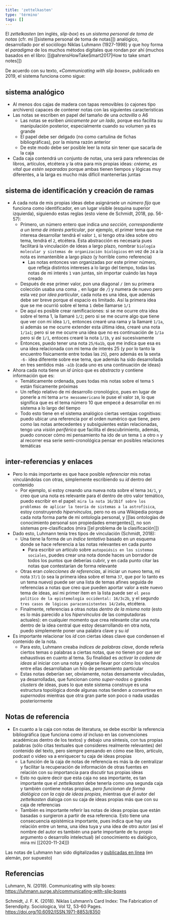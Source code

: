 ```yaml
---
title: 'zettelkasten'
type: 'término'
tags: []
---
```


El *zettelkasten* (en inglés, *slip-box*) es un *sistema personal de toma de notas* (cfr. mi [[sistema personal de toma de notas]]) analógico, desarrollado por el sociólogo Niklas Luhmann (1927-1998) y que hoy forma el *paradigma* de los muchos métodos digitales que rondan por ahí (muchos basados en el libro: [[@ahrensHowTakeSmart2017|How to take smart notes]])

De acuerdo con su texto, *«Communicating with slip boxes»*, publicado en 2019, el sistema funciona como sigue:

## sistema analógico

- Al menos dos cajas de madera con tapas removibles (o cajones tipo archivero) capaces de contener notas con las siguientes características
- Las notas se escriben en papel del tamaño de una *octavilla* o A6
	- Las notas se esriben *únicamente por un lado*, porque eso facilita su manipulación posterior, especialmente cuando su volumen ya es grande
	- El papel debe ser delgado (no como cartulina de fichas bibliográficas), por la misma razón anterior
	- De este modo debe ser posible leer la nota sin tener que sacarla de la caja
- Cada caja contendrá un conjunto de notas, una será para referencias de libros, artículos, etcétera y la otra para mis propias ideas: *créeme, es vital que estén separadas* porque ambas tienen tiempos y lógicas muy diferentes, a la larga es mucho más difícil mantenerlas juntas

## sistema de identificación y creación de ramas

- A cada nota de mis propias ideas debe asignársele un *número fijo* que funciona como identificador, en un lugar visible (esquina superior izquierda), siguiendo estas reglas (esto viene de Schmidt, 2018, pp. 56-57):
	- Primero, un número entero que indica *una sección, correspondiente a un tema de interés particular*, por ejemplo, el primer tema que me interesa desarrollar tendrá el valor `1`, si tengo otra idea sobre otro tema, tendrá el `2`, etcétera. Esta abstracción es necesaria pues facilitará la vinculación de ideas a largo plazo, nombrar `biología molecular y sistemas de organización biológicos` en vez de `24` a la nota es inmantenible a largo plazo (y horrible como referencia) 
		- Las notas entonces van organizadas por este primer número, que refleja distintos intereses a lo largo del tiempo, todas las notas de mi interés `1` van juntas, sin importar cuándo las haya creado
	- Después de ese primer valor, pon una diagonal `/` (en su primera colección usaba una coma `,` en lugar de `/`) y numera de nuevo pero esta vez por *idea particular*, cada nota es una idea, que además debe ser breve porque el espacio es limitado. Así la primera idea que se me ocurrió sobre el tema `1` debe llamarse `1/1`
	- De aquí es posible crear ramificaciones: si se me ocurre otra idea sobre el tema 1, la llamaré `1/2`; pero si se me ocurre algo que tiene que ver con mi idea `1/1`, entonces crearé una rama y la llamaré `1/1a`, si además se me ocurre extender esta última idea, crearé una nota `1/1a1`; pero si se me ocurre una idea que no es continuación de `1/1a` pero sí de `1/1`, entoces crearé la nota `1/1b`, y así sucesivamente
	- Entonces, puedo tener una nota `25/6a1b`, que me indica que esa es una idea relacionada con mi tema de interés 25 (y por lo tanto la encuentro físicamente entre todas las `25`), pero además es la sexta `-6-` idea diferente sobre ese tema, que además ha sido desarrollada en tres sentidos más `-a1b` (cada uno es una continuación de ideas)
- Ahora cada nota tiene un *id* único que es *abstracto* y contiene información que es:
	- Temáticamente ordenada, pues todas mis notas sobre el tema `5` están físicamente próximas
	- Un reflejo relativo de mi desarrollo cronológico, pues en lugar de ponerle a mi tema `arte mesoamericano` le puse el valor `10`, lo que significa que es el tema número 10 que empecé a desarrollar en mi sistema a lo largo del tiempo
	- Todo esto tiene en el sistema analógico ciertas ventajas cognitivas: puedo ubicar una referencia por el orden numérico que tiene, pero como las notas antecedentes y subsiguientes están relacionadas, tengo una *visión periférica* que facilita el descubrimiento, además, puedo conocer cómo mi pensamiento ha ido de un tema `1` a otro `n` y al recorrer esa serie semi-cronológica pensar en posibles relaciones temáticas

## inter-referencias y enlaces

- Pero lo más importante es que hace posible *referenciar* mis notas vinculándolas con otras, simplemente escribiendo su *id* dentro del contenido
	- Por ejemplo, si estoy creando una nueva nota sobre el tema `34/1`, y creo que una nota es relevante para él dentro de otro valor temático, puedo escribir en el papel: `mira la nota 16/3b1f sobre los problemas de aplicar la teoría de sistemas a la astrofísica`, estoy construyendo *hipervínculos*, pero no es una Wikipedia porque cada nota forma parte de mi ontología personal, y [[las ontologías de conocimiento personal son propiedades emergentes]], no son sistemas pre-clasificados (mira [[el problema de la clasificación]])
- Dado esto, Luhmann tenía tres tipos de vinculación (Schmidt, 2018):
	- Una tiene la forma de un *índice tentativo* basado en un esquema donde se hace referencia a las notas relevantes en cada punto
		- Para escribir un artículo sobre `autopoiésis en los sistemas sociales`, puedes crear una nota donde haces un borrador de todos los puntos que deberías cubrir, y en cada punto citar las notas que contestarían de forma relevante
	- Otras eran *colecciones de referencias*, al iniciar un nuevo tema, mi nota `37/1` (o sea la primera idea sobre el tema `37`, que por lo tanto es un tema nuevo) puede ser una lista de temas afines seguida de referencias a notas que creo que pueden aportar valor a este nuevo tema de ideas, así mi primer item en la lista puede ser `el peso político de la epistemología occidental: 16/3c2b`, y el segundo `tres casos de lógicas paraconsistentes 14/2a9a`, etcétera.
	- Finalmente, referencias a otras notas *dentro de la misma nota* (esto es lo más parecido a los *hipervínculos* de las computadoras actuales): en cualquier momento que crea relevante citar una nota dentro de la idea central que estoy desarrollando en otra nota, puedo simplemente poner una palabra clave y su *id*
- Es importante relacionar los *id* con ciertas ideas clave que condensen el contenido de la nota.
	- Para esto, Luhmann creaba *índices de palabras clave*, donde refería ciertos temas o palabras a ciertas notas, que no tienen por que ser exhaustivas en cuanto al tema. Su finalidad es *activar la cadena de ideas* al iniciar con una nota y dejarse llevar por cómo los vínculos entre ellas desarrollaban un hilo de pensamiento particular
	- Estas notas deberían ser, obviamente, notas densamente vinculadas, ya desarrolladas, que funcionan como *super-nodos* o grandes *clusters* de ideas, pues lo que este sistema construye es una estructura topológica donde algunas notas tienden a convertirse en *supernodos* mientras que otra gran parte son poco o nada usadas posteriormente

## Notas de referencia

- En cuanto a la caja con notas de literatura, se debe escribir la referencia bibliográfica (que funciona como *id* incluso en las convenciones académicas dentro de los textos) y debajo una síntesis, con tus propias palabras (sólo citas textuales que consideres realmente relevantes) del contenido del texto, pero siempre pensando en cómo ese libro, artículo, podcast o video va a enriquecer tu caja de ideas propias
	- La función de la caja de notas de referencia es más la de centralizar y facilitar la recuperación de información de otras fuentes en relación con su importancia para discutir tus propias ideas
	- Esto no quiere decir que esta caja no sea importante, es tan importante que el *zettelkasten* debe tenerla como una segunda caja y también contiene notas propias, *pero funcionan de forma dialógica con la caja de ideas propias*, mientras que el autor del *zettelkasten* dialoga con su caja de ideas propias más que con su caja de referencias
	- También es importante referir las notas de ideas propias que están basadas o surgieron a partir de esa referencia. Esto tiene una consecuencia epistémica importante, pues indica que hay una relación entre un tema, una idea tuya y una idea de otro autor (así el nombre del autor es también una parte importante de tu propio argumento o desarrollo intelectual) (el conocimiento es dialógico, mira mi [[2020-11-24]])

Las notas de Luhmann han sido digitalizadas y [publicadas en línea](https://niklas-luhmann-archiv.de/bestand/zettelkasten/suche) (en alemán, por supuesto)

## Referencias

Luhmann, N. (2019). Communicating with slip boxes: https://luhmann.surge.sh/communicating-with-slip-boxes

Schmidt, J. F. K. (2018). Niklas Luhmann’s Card Index: The Fabrication of Serendipity. Sociologica, Vol 12, 53-60 Pages. https://doi.org/10.6092/ISSN.1971-8853/8350
